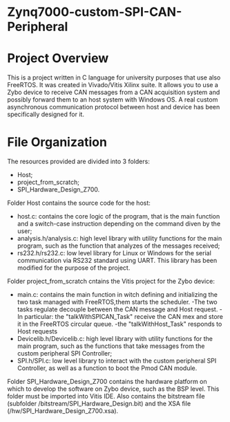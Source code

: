 # Zynq7000-custom-SPI-CAN-Peripheral

# Project Overview
This is a project written in C language for university purposes that use also FreeRTOS. It was created in Vivado/Vitis Xilinx suite. 
It allows you to use a Zybo device to receive CAN messages from a CAN acquisition system and possibly forward them to an host system with Windows OS. 
A real custom asynchronous communication protocol between host and device has been specifically designed for it.


# File Organization
The resources provided are divided into 3 folders:
 - Host;
 - project_from_scratch;
 - SPI_Hardware_Design_Z700.

Folder Host contains the source code for the host: 	
 - host.c: contains the core logic of the program, that is the main function and a switch-case instruction depending on the command diven by the user;
 - analysis.h/analysis.c: high level library with utility functions for the main program, such as the function that analyzes of the messages received;
 - rs232.h/rs232.c: low level library for Linux or Windows for the serial communication via RS232 standard using UART. This library has been modified for the purpose of the project.


Folder project_from_scratch cntains the Vitis project for the Zybo device:
 - main.c: contains the main function in witch defining and initializing the two task managed with FreeRTOS,them starts the scheduler. 
           -The two tasks regulate decouple between the CAN message and Host request.
           -In particular: the "talkWithSPICAN_Task" receive the CAN mex and store it in the FreeRTOS circular queue.
                          -the "talkWithHost_Task" responds to Host requests
 - Devicelib.h/Devicelib.c: high level library with utility functions for the main program, such as the functions that take messages from the custom peripheral SPI Controller;
 - SPI.h/SPI.c: low level library to interact with the custom peripheral SPI Controller, as well as a function to boot the Pmod CAN module.


Folder SPI_Hardware_Design_Z700 contains the hardware platform on which to develop the software on Zybo device, such as the BSP level. This folder must be imported into Vitis IDE. Also contains the bitstream file (subfolder /bitstream/SPI_Hardware_Design.bit) and the XSA file (/hw/SPI_Hardware_Design_Z700.xsa).
